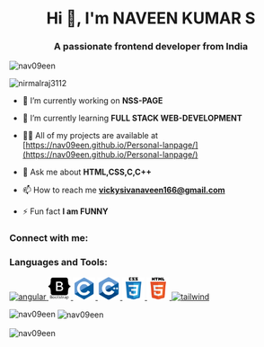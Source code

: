<h1 align="center">Hi 👋, I'm NAVEEN KUMAR S</h1>
<h3 align="center">A passionate frontend developer from India</h3>

<p align="left"> <img src="https://komarev.com/ghpvc/?username=nav09een&label=Profile%20views&color=0e75b6&style=flat" alt="nav09een" /> </p>
<p align="left"> <img src="https://komarev.com/ghpvc/?username=nirmalraj3112&label=Profile%20views&color=0e75b6&style=flat" alt="nirmalraj3112" /> </p>

- 🔭 I’m currently working on **NSS-PAGE**

- 🌱 I’m currently learning **FULL STACK WEB-DEVELOPMENT**

- 👨‍💻 All of my projects are available at [https://nav09een.github.io/Personal-lanpage/](https://nav09een.github.io/Personal-lanpage/)

- 💬 Ask me about **HTML,CSS,C,C++**

- 📫 How to reach me **vickysivanaveen166@gmail.com**

- ⚡ Fun fact **I am FUNNY**

<h3 align="left">Connect with me:</h3>
<p align="left">
</p>

<h3 align="left">Languages and Tools:</h3>
<p align="left"> <a href="https://angular.io" target="_blank" rel="noreferrer"> <img src="https://angular.io/assets/images/logos/angular/angular.svg" alt="angular" width="40" height="40"/> </a> <a href="https://getbootstrap.com" target="_blank" rel="noreferrer"> <img src="https://raw.githubusercontent.com/devicons/devicon/master/icons/bootstrap/bootstrap-plain-wordmark.svg" alt="bootstrap" width="40" height="40"/> </a> <a href="https://www.cprogramming.com/" target="_blank" rel="noreferrer"> <img src="https://raw.githubusercontent.com/devicons/devicon/master/icons/c/c-original.svg" alt="c" width="40" height="40"/> </a> <a href="https://www.w3schools.com/cpp/" target="_blank" rel="noreferrer"> <img src="https://raw.githubusercontent.com/devicons/devicon/master/icons/cplusplus/cplusplus-original.svg" alt="cplusplus" width="40" height="40"/> </a> <a href="https://www.w3schools.com/css/" target="_blank" rel="noreferrer"> <img src="https://raw.githubusercontent.com/devicons/devicon/master/icons/css3/css3-original-wordmark.svg" alt="css3" width="40" height="40"/> </a> <a href="https://www.w3.org/html/" target="_blank" rel="noreferrer"> <img src="https://raw.githubusercontent.com/devicons/devicon/master/icons/html5/html5-original-wordmark.svg" alt="html5" width="40" height="40"/> </a> <a href="https://tailwindcss.com/" target="_blank" rel="noreferrer"> <img src="https://www.vectorlogo.zone/logos/tailwindcss/tailwindcss-icon.svg" alt="tailwind" width="40" height="40"/> </a> </p>

<p><img align="left" src="https://github-readme-stats.vercel.app/api/top-langs?username=nav09een&show_icons=true&locale=en&layout=compact" alt="nav09een" /></p>

<p>&nbsp;<img align="center" src="https://github-readme-stats.vercel.app/api?username=nav09een&show_icons=true&locale=en" alt="nav09een" /></p>

<p><img align="center" src="https://github-readme-streak-stats.herokuapp.com/?user=nav09een&" alt="nav09een" /></p>
